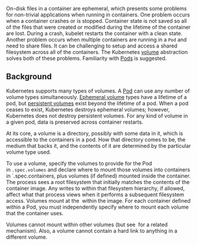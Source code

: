 On-disk files in a container are ephemeral, which presents some problems for non-trivial applications when running in containers. One problem occurs when a container crashes or is stopped. Container state is not saved so all of the files that were created or modified during the lifetime of the container are lost. During a crash, kubelet restarts the container with a clean state. Another problem occurs when multiple containers are running in a `Pod` and need to share files. It can be challenging to setup and access a shared filesystem across all of the containers. The Kubernetes [volume](https://kubernetes.io/docs/concepts/storage/volumes/) abstraction solves both of these problems. Familiarity with [Pods](https://kubernetes.io/docs/concepts/workloads/pods/) is suggested.

## Background[](https://kubernetes.io/docs/concepts/storage/volumes/#background)

Kubernetes supports many types of volumes. A [Pod](https://kubernetes.io/docs/concepts/workloads/pods/) can use any number of volume types simultaneously. [Ephemeral volume](https://kubernetes.io/docs/concepts/storage/ephemeral-volumes/) types have a lifetime of a pod, but [persistent volumes](https://kubernetes.io/docs/concepts/storage/persistent-volumes/) exist beyond the lifetime of a pod. When a pod ceases to exist, Kubernetes destroys ephemeral volumes; however, Kubernetes does not destroy persistent volumes. For any kind of volume in a given pod, data is preserved across container restarts.

At its core, a volume is a directory, possibly with some data in it, which is accessible to the containers in a pod. How that directory comes to be, the medium that backs it, and the contents of it are determined by the particular volume type used.

To use a volume, specify the volumes to provide for the Pod in `.spec.volumes` and declare where to mount those volumes into containers in `.spec.containers[](https://kubernetes.io/docs/reference/glossary/?all=true#term-image), plus volumes (if defined) mounted inside the container. The process sees a root filesystem that initially matches the contents of the container image. Any writes to within that filesystem hierarchy, if allowed, affect what that process views when it performs a subsequent filesystem access. Volumes mount at the [](https://kubernetes.io/docs/concepts/storage/volumes/#using-subpath) within the image. For each container defined within a Pod, you must independently specify where to mount each volume that the container uses.

Volumes cannot mount within other volumes (but see [](https://kubernetes.io/docs/concepts/storage/volumes/#using-subpath) for a related mechanism). Also, a volume cannot contain a hard link to anything in a different volume.